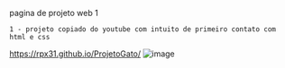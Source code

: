 pagina de projeto web 1


   
    1 - projeto copiado do youtube com intuito de primeiro contato com html e css

   
https://rpx31.github.io/ProjetoGato/
![image](https://github.com/RPX31/ProjetoGato/assets/127531983/b5d91700-ec85-4378-b070-8b16f39f8da5)
